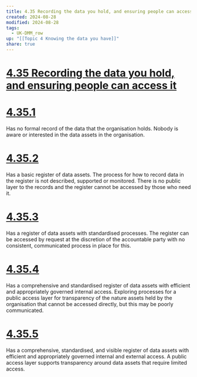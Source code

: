 ```yaml
---
title: 4.35 Recording the data you hold, and ensuring people can access it
created: 2024-08-28
modified: 2024-08-28
tags:
  - UK-DMM_row
up: "[[Topic 4 Knowing the data you have]]"
share: true
---
```

# [4.35 Recording the data you hold, and ensuring people can access it](4.35%20Recording%20the%20data%20you%20hold,%20and%20ensuring%20people%20can%20access%20it.md)
# [4.35.1](4.35.1.md)

Has no formal record of the data that the organisation holds. Nobody is aware or interested in the data assets in the organisation.

# [4.35.2](4.35.2.md)

Has a basic register of data assets. The process for how to record data in the register is not described, supported or monitored. There is no public layer to the records and the register cannot be accessed by those who need it.

# [4.35.3](4.35.3.md)

Has a register of data assets with standardised processes. The register can be accessed by request at the discretion of the accountable party with no consistent, communicated process in place for this.

# [4.35.4](4.35.4.md)

Has a comprehensive and standardised register of data assets with efficient and appropriately governed internal access. Exploring processes for a public access layer for transparency of the nature assets held by the organisation that cannot be accessed directly, but this may be poorly communicated.

# [4.35.5](4.35.5.md)

Has a comprehensive, standardised, and visible register of data assets with efficient and appropriately governed internal and external access. A public access layer supports transparency around data assets that require limited access.
